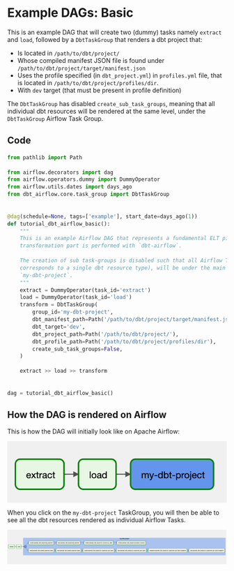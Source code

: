 # Example DAGs: Basic
This is an example DAG that will create two (dummy) tasks namely `extract` and `load`, 
followed by a `DbtTaskGroup` that renders a dbt project that: 
- Is located in `/path/to/dbt/project/` 
- Whose compiled manifest JSON file is found under `/path/to/dbt/project/target/manifest.json`
- Uses the profile specified (in `dbt_project.yml`) in `profiles.yml` file, that is located in `/path/to/dbt/project/profiles/dir`. 
- With `dev` target (that must be present in profile definition)

The `DbtTaskGroup` has disabled `create_sub_task_groups`, meaning that all individual dbt resources will be rendered
at the same level, under the `DbtTaskGroup` Airflow Task Group. 


## Code
```python
from pathlib import Path

from airflow.decorators import dag
from airflow.operators.dummy import DummyOperator
from airflow.utils.dates import days_ago
from dbt_airflow.core.task_group import DbtTaskGroup


@dag(schedule=None, tags=['example'], start_date=days_ago(1))
def tutorial_dbt_airflow_basic():
    """
    This is an example Airflow DAG that represents a fundamental ELT pipeline where the
    transformation part is performed with `dbt-airflow`.

    The creation of sub task-groups is disabled such that all Airflow Tasks (each of which
    corresponds to a single dbt resource type), will be under the main DbtTaskGroup named
    `my-dbt-project`.
    """
    extract = DummyOperator(task_id='extract')
    load = DummyOperator(task_id='load')
    transform = DbtTaskGroup(
        group_id='my-dbt-project',
        dbt_manifest_path=Path('/path/to/dbt/project/target/manifest.json'),
        dbt_target='dev',
        dbt_project_path=Path('/path/to/dbt/project/'),
        dbt_profile_path=Path('/path/to/dbt/project/profiles/dir'),
        create_sub_task_groups=False,
    )

    extract >> load >> transform


dag = tutorial_dbt_airflow_basic()
```

## How the DAG is rendered on Airflow

This is how the DAG will initially look like on Apache Airflow:

<img style="display: block; margin: 0 auto" src="../blob/examples/example_dag_basic/generic_view.png" alt="test">

When you click on the `my-dbt-project` TaskGroup, you will then be able to see all the dbt resources rendered as 
individual Airflow Tasks. 

<img style="display: block; margin: 0 auto" src="../blob/examples/example_dag_basic/detailed_view.png" alt="test">
